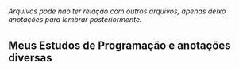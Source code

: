   ###### Arquivos pode nao ter relação com outros arquivos, apenas deixo anotações para lembrar posteriormente.
 
 <h2>Meus Estudos de Programação e anotações diversas</h2>

